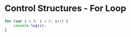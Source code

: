 # Control Structures - For Loop
```javascript
for (var i = 0; i < 5; i++) {
    console.log(i);
}
```